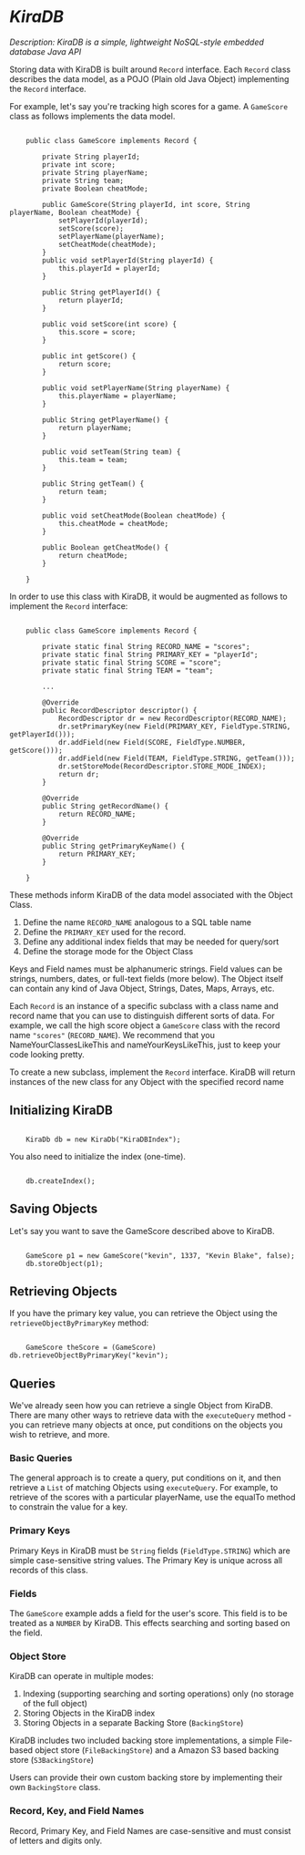 # _KiraDB_

_Description: KiraDB is a simple, lightweight NoSQL-style embedded database Java API_

Storing data with KiraDB is built around `Record` interface. Each `Record` class describes  the data model, as a POJO (Plain old Java Object) implementing the `Record` interface.  

For example, let's say you're tracking high scores for a game. A `GameScore` class as follows implements the data model.

```

	public class GameScore implements Record {
	
		private String playerId;
		private int score;
		private String playerName;
		private String team;
		private Boolean cheatMode;
		
		public GameScore(String playerId, int score, String playerName, Boolean cheatMode) {
			setPlayerId(playerId);
			setScore(score);
			setPlayerName(playerName);
			setCheatMode(cheatMode);
		}
		public void setPlayerId(String playerId) {
			this.playerId = playerId;
		}
	
		public String getPlayerId() {
			return playerId;
		}
	
		public void setScore(int score) {
			this.score = score;
		}
	
		public int getScore() {
			return score;
		}
	
		public void setPlayerName(String playerName) {
			this.playerName = playerName;
		}
	
		public String getPlayerName() {
			return playerName;
		}

		public void setTeam(String team) {
			this.team = team;
		}

		public String getTeam() {
			return team;
		}

		public void setCheatMode(Boolean cheatMode) {
			this.cheatMode = cheatMode;
		}
	
		public Boolean getCheatMode() {
			return cheatMode;
		}
	
	}

```

In order to use this class with KiraDB, it would be augmented as follows to implement 
the `Record` interface:

```

	public class GameScore implements Record {
	
		private static final String RECORD_NAME = "scores";
		private static final String PRIMARY_KEY = "playerId";
		private static final String SCORE = "score";
		private static final String TEAM = "team";

		...
	
		@Override
		public RecordDescriptor descriptor() {
			RecordDescriptor dr = new RecordDescriptor(RECORD_NAME);
			dr.setPrimaryKey(new Field(PRIMARY_KEY, FieldType.STRING, getPlayerId()));
			dr.addField(new Field(SCORE, FieldType.NUMBER, getScore()));
			dr.addField(new Field(TEAM, FieldType.STRING, getTeam()));
			dr.setStoreMode(RecordDescriptor.STORE_MODE_INDEX);
			return dr;
		}
	
		@Override
		public String getRecordName() {
			return RECORD_NAME;
		}
	
		@Override
		public String getPrimaryKeyName() {
			return PRIMARY_KEY;
		}
	
	}
```

These methods inform KiraDB of the data model associated with the Object Class.

1. Define the name `RECORD_NAME` analogous to a SQL table name
2. Define the `PRIMARY_KEY` used for the record.
3. Define any additional index fields that may be needed for query/sort
4. Define the storage mode for the Object Class

Keys and Field names must be alphanumeric strings. Field values can be strings, numbers, dates, or full-text fields (more below). The Object itself can contain any kind of Java Object, Strings, Dates, Maps, Arrays, etc.

Each `Record` is an instance of a specific subclass with a class name and record name  that you can use to distinguish different sorts of data. For example, we call the high score object a `GameScore` class with the record name `"scores"` (`RECORD_NAME`). We recommend that you NameYourClassesLikeThis and nameYourKeysLikeThis, just to keep your code looking pretty.

To create a new subclass, implement the `Record` interface. KiraDB will return instances of the new class for any Object with the specified record name

## Initializing KiraDB

```

	KiraDb db = new KiraDb("KiraDBIndex");

```

You also need to initialize the index (one-time).

```

	db.createIndex();
```



## Saving Objects

Let's say you want to save the GameScore described above to KiraDB. 

```

	GameScore p1 = new GameScore("kevin", 1337, "Kevin Blake", false);
	db.storeObject(p1);
```


## Retrieving Objects

If you have the primary key value, you can retrieve the Object using the `retrieveObjectByPrimaryKey` method:

```

	GameScore theScore = (GameScore) db.retrieveObjectByPrimaryKey("kevin");

```

## Queries

We've already seen how you can retrieve a single Object from KiraDB. There are many other ways to retrieve data with the `executeQuery` method - you can retrieve many objects at once, put conditions on the objects you wish to retrieve, and more.

### Basic Queries

The general approach is to create a query, put conditions on it, and then retrieve a `List` of matching Objects using `executeQuery`. For example, to retrieve of the scores with a particular playerName, use the equalTo method to constrain the value for a key.


### Primary Keys

Primary Keys in KiraDB must be `String` fields (`FieldType.STRING`) which are simple case-sensitive string values. The Primary Key is unique across all records of this class.

### Fields

The `GameScore` example adds a field for the user's score. This field is to be treated as a `NUMBER` by KiraDB. This effects searching and sorting based on the field.

### Object Store

KiraDB can operate in multiple modes:

1. Indexing (supporting searching and sorting operations) only (no storage of the full object)
2. Storing Objects in the KiraDB index
3. Storing Objects in a separate Backing Store (`BackingStore`)

KiraDB includes two included backing store implementations, a simple File-based object store (`FileBackingStore`) and a Amazon S3 based backing store (`S3BackingStore`)

Users can provide their own custom backing store by implementing their own `BackingStore` class.

### Record, Key, and Field Names

Record, Primary Key, and Field Names are case-sensitive and must consist of letters and digits only.

